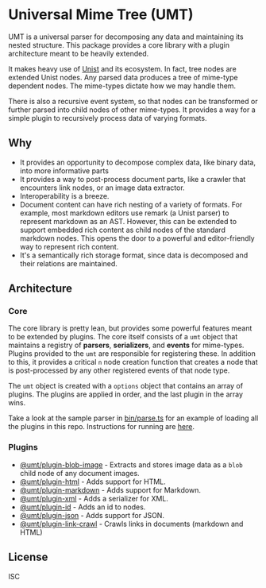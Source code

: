 # Universal Mime Tree (UMT)

UMT is a universal parser for decomposing any data and maintaining its nested
structure. This package provides a core library with a plugin architecture meant
to be heavily extended.

It makes heavy use of [Unist](https://github.com/syntax-tree/unist) and its
ecosystem. In fact, tree nodes are extended Unist nodes. Any parsed data
produces a tree of mime-type dependent nodes. The mime-types dictate how we may
handle them.

There is also a recursive event system, so that nodes can be transformed or
further parsed into child nodes of other mime-types. It provides a way for a
simple plugin to recursively process data of varying formats.

## Why

- It provides an opportunity to decompose complex data, like binary data, into
  more informative parts
- It provides a way to post-process document parts, like a crawler that
  encounters link nodes, or an image data extractor.
- Interoperability is a breeze.
- Document content can have rich nesting of a variety of formats. For example,
  most markdown editors use remark (a Unist parser) to represent markdown as an
  AST. However, this can be extended to support embedded rich content as child
  nodes of the standard markdown nodes. This opens the door to a powerful and
  editor-friendly way to represent rich content.
- It's a semantically rich storage format, since data is decomposed and their
  relations are maintained.

## Architecture

### Core

The core library is pretty lean, but provides some powerful features meant to be
extended by plugins. The core itself consists of a `umt` object that maintains a
registry of **parsers**, **serializers**, and **events** for mime-types. Plugins
provided to the `umt` are responsible for registering these. In addition to
this, it provides a critical `n` node creation function that creates a node that
is post-processed by any other registered events of that node type.

The `umt` object is created with a `options` object that contains an array of
plugins. The plugins are applied in order, and the last plugin in the array
wins.

Take a look at the sample parser in [bin/parse.ts](bin/parse.ts) for an example
of loading all the plugins in this repo. Instructions for running are
[here](bin/README.md).

### Plugins

- [@umt/plugin-blob-image](packages/plugin-blob-image) - Extracts and stores
  image data as a `blob` child node of any document images.
- [@umt/plugin-html](packages/plugin-html) - Adds support for HTML.
- [@umt/plugin-markdown](packages/plugin-markdown) - Adds support for Markdown.
- [@umt/plugin-xml](packages/plugin-xml) - Adds a serializer for XML.
- [@umt/plugin-id](packages/plugin-id) - Adds an id to nodes.
- [@umt/plugin-json](packages/plugin-json) - Adds support for JSON.
- [@umt/plugin-link-crawl](packages/plugin-link-crawl) - Crawls links in
  documents (markdown and HTML)

## License

ISC
